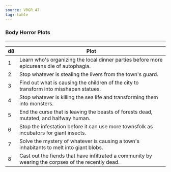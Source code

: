 ```yaml
---
source: VRGR 47
tag: table
---
```


### Body Horror Plots
---
|d8|Plot|
|----|------------|
|1|Learn who's organizing the local dinner parties before more epicureans die of autophagia.|
|2|Stop whatever is stealing the livers from the town's guard.|
|3|Find out what is causing the children of the city to transform into misshapen statues.|
|4|Stop whatever is killing the sea life and transforming them into monsters.|
|5|End the curse that is leaving the beasts of forests dead, mutated, and halfway human.|
|6|Stop the infestation before it can use more townsfolk as incubators for giant insects.|
|7|Solve the mystery of whatever is causing a town's inhabitants to melt into giant blobs.|
|8|Cast out the fiends that have infiltrated a community by wearing the corpses of the recently dead.|
